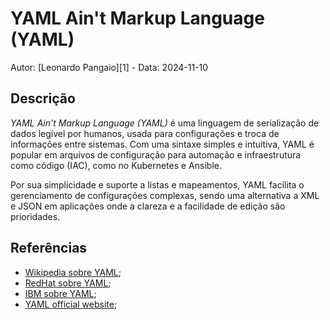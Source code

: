 # YAML Ain't Markup Language (YAML)

Autor: [Leonardo Pangaio][1] - Data: 2024-11-10

## Descrição

*YAML Ain't Markup Language (YAML)* é uma linguagem de serialização de dados legível por humanos, usada para configurações e troca de informações entre sistemas. Com uma sintaxe simples e intuitiva, YAML é popular em arquivos de configuração para automação e infraestrutura como código (IAC), como no Kubernetes e Ansible.

Por sua simplicidade e suporte a listas e mapeamentos, YAML facilita o gerenciamento de configurações complexas, sendo uma alternativa a XML e JSON em aplicações onde a clareza e a facilidade de edição são prioridades.

## Referências

- [Wikipedia sobre YAML](https://en.wikipedia.org/wiki/YAML);
- [RedHat sobre YAML](https://www.redhat.com/en/topics/automation/what-is-yaml);
- [IBM sobre YAML](https://www.ibm.com/topics/yaml);
- [YAML official website](https://yaml.org/);
